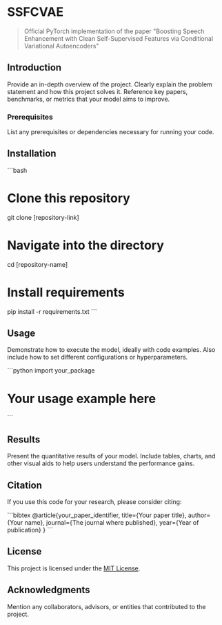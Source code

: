 # SSFCVAE
> Official PyTorch implementation of the paper "Boosting Speech Enhancement with Clean Self-Supervised Features via Conditional Variational Autoencoders"

## Introduction
Provide an in-depth overview of the project. Clearly explain the problem statement and how this project solves it. Reference key papers, benchmarks, or metrics that your model aims to improve.

### Prerequisites
List any prerequisites or dependencies necessary for running your code.

## Installation
\`\`\`bash
# Clone this repository
git clone [repository-link]

# Navigate into the directory
cd [repository-name]

# Install requirements
pip install -r requirements.txt
\`\`\`

## Usage
Demonstrate how to execute the model, ideally with code examples. Also include how to set different configurations or hyperparameters.

\`\`\`python
import your_package

# Your usage example here
\`\`\`

## Results
Present the quantitative results of your model. Include tables, charts, and other visual aids to help users understand the performance gains.

## Citation
If you use this code for your research, please consider citing:

\`\`\`bibtex
@article{your_paper_identifier,
  title={Your paper title},
  author={Your name},
  journal={The journal where published},
  year={Year of publication}
}
\`\`\`

## License
This project is licensed under the [MIT License](LICENSE).

## Acknowledgments
Mention any collaborators, advisors, or entities that contributed to the project.
